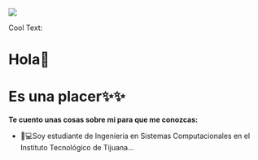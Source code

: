 ![](https://images.cooltext.com/5466550.png)

<a href="http://cooltext.com" target="_top"><img src="https://cooltext.com/images/ct_pixel.gif" width="80" height="15" alt="Cool Text: Logo and Graphics Generator" border="0" /></a>
#  **Hola**👋

# **Es una placer**✨✨ 

**Te cuento unas cosas sobre mi para que me conozcas:**

- 👩💻Soy estudiante de Ingeníeria en Sistemas Computacionales en el Instituto Tecnológico de Tijuana...

